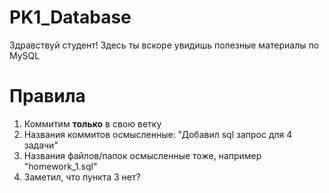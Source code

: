 # PK1_Database

Здравствуй студент! Здесь ты вскоре увидишь полезные материалы по MySQL

# Правила
1. Коммитим **только** в свою ветку
2. Названия коммитов осмысленные: "Добавил sql запрос для 4 задачи"
4. Названия файлов/папок осмысленные тоже, например "homework_1.sql"
5. Заметил, что пункта 3 нет?
